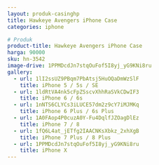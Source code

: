 ```yaml
---
layout: produk-casinghp
title: Hawkeye Avengers iPhone Case
categories: iphone

# Produk
product-title: Hawkeye Avengers iPhone Case
harga: 90000
sku: hn-3542
image-drive: 1PPMDcdJn7stqOuFof5I8yj_yG9KNi8ru
gallery:
  - url: 1lI2ssUZ9PBqm7PbAtsj5HuOQaDmWzSlF
    title: iPhone 5 / 5s / SE
  - url: 1ldRtVA4nk5cFpZSscvXhhRaSVkCDwIF3
    title: iPhone 6 / 6s
  - url: 1nNTS6CLYCs3iLUCE57dm2z9cY7iMJMKq
    title: iPhone 6 Plus / 6s Plus
  - url: 1A0FAop4P0cuzA0Y-Fu4DqlfJZOagDlEz
    title: iPhone 7 / 8
  - url: 1fQ6L4at_jETfg2IAACNKsXbkz_2xhXgB
    title: iPhone 7 Plus / 8 Plus
  - url: 1PPMDcdJn7stqOuFof5I8yj_yG9KNi8ru
    title: iPhone X
---
```

